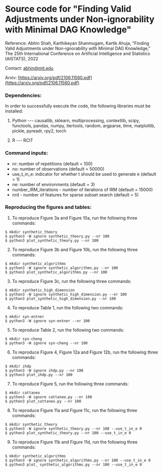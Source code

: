 # Source code for "Finding Valid Adjustments under Non-ignorability with Minimal DAG Knowledge"

Reference: Abhin Shah, Karthikeyan Shanmugam, Kartik Ahuja,
"Finding Valid Adjustments under Non-ignorability with Minimal DAG Knowledge," 
The 25th International Conference on Artificial Intelligence and Statistics (AISTATS), 2022

Contact: abhin@mit.edu

Arxiv: [https://arxiv.org/pdf/2106.11560.pdf](https://arxiv.org/pdf/2106.11560.pdf)

### Dependencies:

In order to successfully execute the code, the following libraries must be installed:

1. Python --- causallib, sklearn, multiprocessing, contextlib, scipy, functools, pandas, numpy, itertools, random, argparse, time, matplotlib, pickle, pyreadr, rpy2, torch

2. R --- RCIT

### Command inputs:

-   nr: number of repetitions (default = 100)
-   no: number of observations (default = 50000)
-   use_t_in_e: indicator for whether t should be used to generate e (default = 1)
-   ne: number of environments (default = 3)
-   number_IRM_iterations - number of iterations of IRM (default = 15000)
-   nrd - number of features for sparse subset search (default = 5)

### Reproducing the figures and tables:

1. To reproduce Figure 3a and Figure 10a, run the following three commands:
```shell
$ mkdir synthetic_theory
$ python3 -W ignore synthetic_theory.py --nr 100
$ python3 plot_synthetic_theory.py --nr 100
```
2. To reproduce Figure 3b and Figure 10b, run the following three commands:
```shell
$ mkdir synthetic_algorithms
$ python3 -W ignore synthetic_algorithms.py --nr 100
$ python3 plot_synthetic_algorithms.py --nr 100
```
3. To reproduce Figure 3c, run the following three commands:
```shell
$ mkdir synthetic_high_dimension
$ python3 -W ignore synthetic_high_dimension.py --nr 100
$ python3 plot_synthetic_high_dimension.py --nr 100
```
4. To reproduce Table 1, run the following two commands:
```shell
$ mkdir syn-entner 
$ python3 -W ignore syn-entner --nr 100
```
5. To reproduce Table 2, run the following two commands:
```shell
$ mkdir syn-cheng 
$ python3 -W ignore syn-cheng --nr 100
```
6. To reproduce Figure 4, Figure 12a and Figure 12b, run the following three commands:
```shell
$ mkdir ihdp
$ python3 -W ignore ihdp.py --nr 100
$ python3 plot_ihdp.py --nr 100
```
7. To reproduce Figure 5, run the following three commands:
```shell
$ mkdir cattaneo
$ python3 -W ignore cattaneo.py --nr 100
$ python3 plot_cattaneo.py --nr 100
```
8. To reproduce Figure 11a and Figure 11c, run the following three commands:
```shell
$ mkdir synthetic_theory
$ python3 -W ignore synthetic_theory.py --nr 100 --use_t_in_e 0
$ python3 plot_synthetic_theory.py --nr 100 --use_t_in_e 0
```
9. To reproduce Figure 11b and Figure 11d, run the following three commands:
```shell
$ mkdir synthetic_algorithms
$ python3 -W ignore synthetic_algorithms.py --nr 100 --use_t_in_e 0
$ python3 plot_ synthetic_algorithms.py --nr 100 --use_t_in_e 0
```
